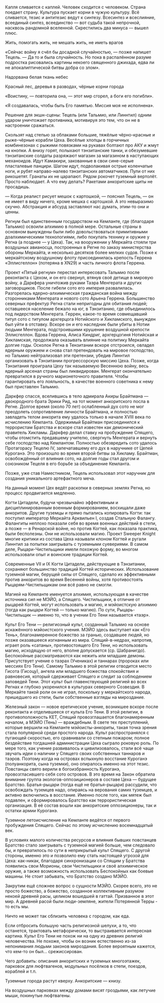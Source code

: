 Капля сливается с каплей. Человек сходится с человеком. Страна поедает страну. Культура пускает корни в чужую культуру. Всё сливается, тезис и антитезис ведут к синтезу. Всесинтез и всеслияние, всеединый синтез, всеединство — вот судьба такой непрочной, насквозь рандомной вселенной. Скрестились два минуса — вышел плюс.

Жить, помогать жить, не мешать жить, не иметь врагов

«Сейчас войну я счёл бы досадной случайностью, — позже напишет Тецель. — Да то и была случайность. Но пока в распалённом разуме подростка рисовались картины некоего священного джихада, едва ли не апокалиптической битвы добра со злом».

Надорвана белая ткань небес

Красный лес, деревья в разводах, чёрные корни города

«Воистину, — повторила она, — этот мир сгорел, а боги его погибли».

«Я создавалась, чтобы быть Его памятью. Миссия моя не исполнена».

Решение для экшн-сцены: Тецель (или Тальмио, или Линнтил) одним ударом уничтожает противника, мотивируя это тем, что он не в настроении сражаться.

Скользят над степью за облаками большие, тяжёлые чёрно-красные и рыже-чёрные корабли Цеха. Весёлые хлопцы в горчичных комбинезонах с рыжими повязками на рукавах болтают про АКУ и жмут на кнопки. А внизу горят, полыхают тэнзитанские танки, и обезумевшие тэнзитанские солдаты разряжают магазин за магазином в наступающих механоидов. Идут Камакири, закованные в свои сине-серые пласталевые панцири. Шагом идут, подволакивая острые коленчатые ноги, и рубят направо-налево тэнзитанских автоматчиков. Пули от них рикошетят. Гранаты их не царапают. Рядом рокочет туземный вертолёт. Просто наблюдает. А что ему делать? Ракетами анкоритские щиты не просадишь.

— Когда реалист рисует мешок с картошкой, — пояснил Тецель, — он не имеет в виду ничего, кроме мешка с картошкой. А это невыразимо скучно. Абстракция и абсурд заставляют нас думать, этим-то они и ценны.

Регнум был единственным государством на Кемланте, где (благодаря Тальмио) освоили алхимию в полной мере. Остальные страны в основном вынуждены были либо довольствоваться примитивными доалхимическими технологиями, либо покупать технику и оружие у Регна (а позднее — у Цеха). Так, на вооружении у Меркайта стояли три воздушных авианосца, построенных в Регне по заказу министерства обороны Меркайта, и несколько десятков более мелких судов. Позже к меркайтскому воздушному флоту присоединилась крепость Геррена «Эллисгеллон» (потеряна в XN29) и часть личного флота Геррена.

Проект «Пятый регнум» перестал интересовать Тальмио после реконтакта с Цехом, и он его свернул, втянув своё детище в мировую войну, а Даркфера уничтожив руками Таэра Менгерата и других заговорщиков. После гибели сото его империя развалилась. Разгорелась ядерно-алхимическая гражданская война между сторонниками Менгерата и нового сото Арьена Геррена. Большинство северных префектур Регна стали непригодны для обитания людей; оставшееся население бежало на юг, в Тэнзитанию, где объединилось под лидерством Менгерата. Геррен, какое-то время совмещавший титул сото с титулом архгерцога Нотийского и Хикламского, вынужден был уйти в отставку. Вскоре он и его наследник были убиты в Нотии людьми Менгерата, подстроившими крушение воздушной крепости Эллисгеллон. Вдова Геррена, Алиса Киндриг, архгерцогиня Нотийская и Хикламская, продолжала оказывать влияние на политику Меркайта долгие годы. Осколок Регна в Тензитании вскоре отстроился, овладел ядерным оружием и снова стал претендовать на мировое господство, но Тальмио нейтрализовал эти претензии, убедив Линнтил организовать в Тэнзитании прогрессорскую миссию Цеха. Позже, когда Тэнзитания проиграла Цеху так называемую Весеннюю войну, весь ядерный арсенал страны был ликвидирован. Менгерат окончательно превратился в ручного марионеточного правителя. Чтобы гарантировать его лояльность, в качестве военного советника к нему был приставлен Тальмио.

Даркфер спасся, вселившись в тело адмирала Акиры Брайтмана — двоюродного брата Эрики Рид, на тот момент анкоритского посла в Регне. Долгое время (около 70 лет) ослабленный дух сото не мог преодолеть сопротивление личности Брайтмана, и полностью завладеть телом анкорита ему удалось только в начале XVIII века по исчислению Кемланта. Одержимый Брайтман присоединился к террористам Братства и вскоре стал известен как демонический правитель Хикламы. Даркфер делал ставку на пробуждение Спящего, чтобы отомстить предавшему учителю, свергнуть Менгерата и вернуть себе господство над Кемлантом. Полностью обезвредить сото удалось Протагорасу Тецелю IV, запечатавшему его дух в наручнике от Цепей Куроганэ. Это произошло во время второй битвы за Хикламу. Брайтман, освобождённый от влияния сото, на долгие годы стал другом и союзником Тецеля в его борьбе за объединение Кемланта.

Позже, уже став Наместником, Тецель использовал этот наручник для создания уникального артефактного меча.

На данный момент Цех ведёт раскопки в северных землях Регна, но процесс продвигается медленно.

Когти Цитадели, будучи чрезвычайно эффективным и дисциплинированным военным формированием, восхищали даже анкоритов. Другие туземцы и прямо пытались копировать Когти: так поступил император Меркайта Арквильен I, создав Стальную Фалангу. Фалангиты неплохо показали себя во время военных действий в степи, а позже — в Ренарской войне, но против Когтей, как показала практика, были бесполезны. Они не использовали магию. Проект Sweeper Knight многие критики из состава Цеха называли клоном Когтей и ругали Линнтил за попытки заигрывать с туземными суевериями. В самом деле, Рыцари-Чистильщики имели похожую форму, во многом использовали опыт и воинские традиции Когтей.

Современные VII и IX Когти Цитадели, действующие в Тэнзитании, сохраняют большинство традиций Когтей исторических. Использование туземной магии, берущей силы от Спящего, сделало их эффективными против анкоритов во время Весенней войны, хотя противостоять Рыцарям-Чистильщикам они всё равно не смогли.

Магией на Кемланте именуется алхимия, использующая в качестве источника сил не МЭЙО, а Спящего.
Чистильщики, в отличие от рыцарей Когтей, могут использовать и магию, и мэйоистскую алхимию (тогда как рыцари Когтей — только магию). По сути, Рыцарь-Чистильщик — именно то, что в учении Его Тени называется «таэр».

Культ Его Тени — религиозный культ, созданный Тальмио на основе искажённого мэйоистского учения. МЭЙО здесь выступает как «Его Тень», благонамеренное божество за гранью, создавшее людей, но позже оказавшееся изгнанным из мира. Спящий-в-недрах, напротив, играет роль «сатаны», противостоящего Его Тени, но использовать магию, исходящую от него, вполне допускается (ср. Шабранигдо). Беспокойные рассматриваются как нежить или младшие демоны. Присутствует учение о таэрах (Учениках) и таннарах (пророках или мессиях Его Тени). Самому Тальмио в этой религии отводится место Гисота (Гисоцу), ангела или младшего божества спокойствия и равновесия, который сдерживает Спящего и следит за соблюдением заповедей Тени. Этот культ был главенствующей религией во всех Регнах и глубоко укоренился в культурах северного Созвездия. В Меркайте такой роли он не играл, поскольку у меркайтского народа, пришедшего из степи, были собственные взгляды на мироздание.

Железный закон — новое еретическое учение, возникшее вскоре после реконтакта и отделившееся от культа Его Тени. В этой религии, в противоположность КЕТ, Спящий провозглашается благонамеренным началом, а МЭЙО (Тень) — враждебным. В свете тех преступлений, которые вершили на Кемланте мэйоисты-анкориты, такая точка зрения стала популярной среди простого народа.
Культ распространялся с пугающей скоростью, его сравнивали со степным пожаром; полное бездействие тогдашней администрации Цеха сыграло роковую роль. По мере того, как учение развивалось и цивилизовалось, стали всё чаще звучать идеи о наличии у Спящего своих собственных таннаров и таэров. Поэтому когда на островах вспыхнуло восстание Куроганэ (полуанкорита, сына туземки), оно опиралось именно на этот тезис. Повстанцы свято верили в богоизбранность Куроганэ, провозгласившего себя сото островов. В это время на Закон обратила внимание группа экологов-оппозиционеров в составе Цеха — будущее Братство. Братья-рыцари (тогда ещё не братья-рыцари) рассудили, что освобождать туземцев надо, опираясь на верования самих туземцев, и активно включились в восстание. Именно после того, как мятеж был подавлен, и сформировалось Братство как террористическая организация. В её состав вошли как анкоритские оппозиционеры, так и остатки армии Куроганэ.

Туземное летоисчисление на Кемланте ведётся от первого пробуждения Спящего. Сейчас по этому исчислению восемнадцатый век.

В условиях малого количества ресурсов и влияния бывших повстанцев Братство стало заигрывать с туземной магией больше, чем следовало бы, и превратилось по сути в неприкрытый культ Спящего. С другой стороны, именно это и позволило ему стать настоящей угрозой для Цеха: как-никак, благодаря синхронизации со Спящим у Братства появились свои Морионы, свои Чистильщики и своё алхимическое оружие, а также возможность использовать Беспокойных как боевые машины.
Не стоит забывать, что Братство создано МЭЙО.

Закрутим ещё сложнее вопрос о сущности МЭЙО. Скорее всего, это не просто божество, а божество, созданное коллективным разумом некоей древней расы, целиком вошедшей в гаттай.
	Призванное в этот мир. А древней расой были люди-земляне, жители Потерянной Терры - то есть мы.

Ничто не может так сблизить человека с городом, как еда.

Если отбросить большую часть религиозной шелухи, а то, что останется, трактовать метафорически, то выстраивается интересная картина. Культ Его Тени не похож ни на одну из древних религий человечества. Не похоже, чтобы он возник естественно из-за непонимания людьми законов мироздания. Более вероятным кажется, что кем-то он был… срежиссирован.

Чего добавить: описания анкоритских и туземных многоэтажек, парковок для люфтвагенов, модульных посёлков в степи, поездов, кораблей и т.п.

Туземные города растут кверху. Анкоритские — книзу.

На воздушных парковках между домами висят гроздьями, как летучие мыши, покинутые люфтвагены. 
